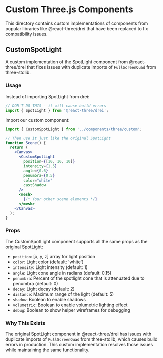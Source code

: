 # Custom Three.js Components

This directory contains custom implementations of components from popular libraries like @react-three/drei that have been replaced to fix compatibility issues.

## CustomSpotLight

A custom implementation of the SpotLight component from @react-three/drei that fixes issues with duplicate imports of `FullScreenQuad` from three-stdlib.

### Usage

Instead of importing SpotLight from drei:

```jsx
// DON'T DO THIS - it will cause build errors
import { SpotLight } from '@react-three/drei';
```

Import our custom component:

```jsx
import { CustomSpotLight } from '../components/three/custom';

// Then use it just like the original SpotLight
function Scene() {
  return (
    <Canvas>
      <CustomSpotLight
        position={[10, 10, 10]}
        intensity={1.5}
        angle={0.6}
        penumbra={0.5}
        color="white"
        castShadow
      />
      <mesh>
        {/* Your other scene elements */}
      </mesh>
    </Canvas>
  );
}
```

### Props

The CustomSpotLight component supports all the same props as the original SpotLight:

- `position`: [x, y, z] array for light position
- `color`: Light color (default: 'white')
- `intensity`: Light intensity (default: 1)
- `angle`: Light cone angle in radians (default: 0.15)
- `penumbra`: Percent of the spotlight cone that is attenuated due to penumbra (default: 0)
- `decay`: Light decay (default: 2)
- `distance`: Maximum range of the light (default: 5)
- `shadow`: Boolean to enable shadows
- `volumetric`: Boolean to enable volumetric lighting effect
- `debug`: Boolean to show helper wireframes for debugging

### Why This Exists

The original SpotLight component in @react-three/drei has issues with duplicate imports of `FullScreenQuad` from three-stdlib, which causes build errors in production. This custom implementation resolves those issues while maintaining the same functionality.
